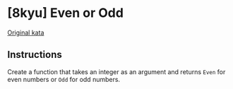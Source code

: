 # [8kyu] Even or Odd

[Original kata](https://www.codewars.com/kata/53da3dbb4a5168369a0000fe)

## Instructions

Create a function that takes an integer as an argument and returns `Even` for even numbers or `Odd` for odd numbers.
